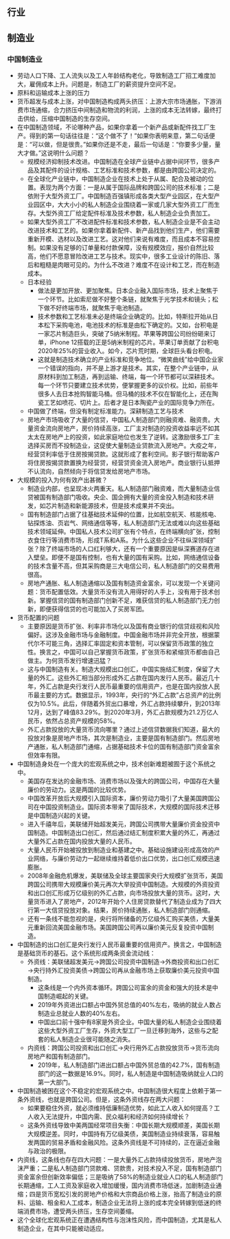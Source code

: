 ## 行业

## 制造业

### 中国制造业

* 劳动人口下降、工人流失以及工人年龄结构老化，导致制造工厂招工难度加大，雇佣成本上升。问题是，制造工厂的薪资提升空间不足。
* 原料和运输成本上涨的压力
* 货币超发与成本上涨，对中国制造构成两头挤压：上游大宗市场通胀，下游消费市场通缩，合力挤压中间制造和物流的利润，上涨的成本无法转嫁，最终打击供给，压缩中国制造的生存空间。
* 在中国制造领域，不论哪种产品，如果你拿着一个新产品或新配件找工厂生产。得到的第一句话往往是：“这个做不了！”如果你表明来意，第二句话便是：“可以做，但是很贵。”如果你还是不走，最后一句话是：“你要多少量，量大才做。”这说明什么问题？
    - 规模经济抑制技术改进。中国制造在全球产业链中占据中间环节，很多产品及其配件的设计规格、工艺标准和技术参数，都是由跨国公司决定的。
    - 在全球化产业链中，中国制造企业在技术上处于从属、配合及被动的位置。表现为两个方面：一是从属于国际品牌和跨国公司的技术标准；二是依附于大型外资工厂。中国制造百强镇形成各类大型产业园区，在大型产业园区中，大大小小的私人制造企业围绕着一家或几家大型外资工厂而生存。大型外资工厂给定配件标准及技术参数，私人制造企业负责加工。
    - 如果大型外资工厂不改进配件标准和技术参数，私人制造企业是不会主动改进技术和工艺的。如果你拿着新配件、新产品找到他们生产，他们需要重新开模、选材以及改进工艺。这对他们来说有难度，而且成本不容易控制。如果没有足够的订单量和付款保障，没有规模效应，报价自然比较高，他们不愿意冒险改进工艺与技术。现实中，很多工业设计的陈旧、落后和粗糙是肉眼可见的。为什么不改进？难度不在设计和工艺，而在制造成本。
    - 日本经验
        + 做法是更加开放、更加聚焦。日本企业融入国际市场，技术上聚焦于一个环节。比如索尼做不好整个条链，就聚焦于光学技术和镜头；松下做不好终端市场，就聚焦于电池制造。
        + 技术参数和工艺标准未必是终端企业确定的。比如，特斯拉开始从日本松下采购电池，电池技术的标准是由松下确定的。又如，台积电是一家芯片制造巨头，突破了5纳米制程。苹果等跨国公司纷纷砸来订单，iPhone 12搭载的正是5纳米制程的芯片。苹果订单贡献了台积电2020年25%的营业收入。如今，芯片荒时期，全球巨头看台积电。
        + 这就是制造技术确立的产业标准和竞争地位。“微笑曲线”给中国企业家一个错误的指向，并不是上游才是技术。其实，在整个产业链中，从原材料到加工制造，再到运输、终端，每一个环节都可以深耕技术。每一个环节只要建立技术优势，便掌握更多的议价权。比如，前些年很多人去日本抢购智能马桶。但马桶的技术不仅在智能化上，还在陶瓷工艺如喷花、切片上。后者才是日本陶瓷产业的国际竞争力所在。
    - 中国做了终端，但没有制定标准能力。深耕制造工艺与技术
    - 房地产市场吸收了大量的信贷，中国私人制造部门则融资难、融资贵。大量资金流向房地产，房价持续高涨，工厂主对制造的投资收益率远不如其太太在房地产上的投资，如此家庭地位也发生了逆转。这激励很多工厂主选择买房而不投制造业，这促使大量制造业贷款流入房地产。大疫之年，经营贷利率低于住房按揭贷款。这就形成了套利空间。影子银行帮助客户将住房按揭贷款置换为经营贷，经营贷资金流入房地产。商业银行认抵押不认流向，自然倾向于将信贷发给房地产市场。
* 大规模的投入为何有效产出甚微？
    - 制造业内部，也呈现冰火两重天。私人制造部门融资难，而大量制造业信贷被国有制造部门吸收。央企、国企拥有大量的资金投入制造和技术研发，如芯片制造和新能源技术，但是技术成果并不突出。
    - 国有制造部门占据了往基础技术延伸的位置，比如航空航天、核能核电、钻探炼油、页岩气、网络通信等等，私人制造部门无法或难以向这些基础技术领域延伸。中国私人技术公司扩张有个特点，在终端横向扩张，控制衣食住行等消费市场，形成T系和A系。为什么这些企业不往纵深领域扩张？除了终端市场的人口红利够大，还有一个重要原因是纵深赛道存在进入壁垒。即便不是国有控制，也有大量的国有采购。比如，网络通信设备的技术含量不高，但其采购商是三大电信公司，私人制造部门的交易费用很高。
    - 房地产通胀、私人制造通缩以及国有制造资金富余，可以发现一个关键问题：货币配置低效。大量货币没有流入用得好的人手上，没有用于技术创新。掌握信贷的国有制造部门创新不足，难获信贷的私人制造部门无力创新，即便获得信贷的也可能加入了买房军团。
* 货币配置的问题
    - 主要原因是货币扩张、利率非市场化以及国有商业银行的信贷歧视和风险偏好。这涉及金融市场与金融制度。中国金融市场并非完全开放，根据蒙代尔不可能三角，选择汇率固定和资本管制，可以保留货币政策的独立性。换言之，中国可以自己掌握货币政策，扩张货币和紧缩货币都由自己做主。为何货币发行增速迅猛？
    - 这与中国制造有关。制造大规模出口创汇，中国实施结汇制度，保留了大量的外汇。这些外汇相当部分形成外汇占款在国内发行人民币。最近几十年，外汇占款是央行发行人民币最重要的信用资产，也是在国内投放人民币最主要的方式。数据显示，1993年，央行的“外汇占款”占总资产的比例仅为10.5%。此后，伴随着外贸出口暴增，外汇占款持续攀升，到2013年12月，达到了峰值83.29%。到2020年3月，外汇占款规模为21.2万亿人民币，依然占总资产规模的58%。
    - 外汇占款投放的大量货币流向哪里？通过上述信贷数据我们知道，最大的投放对象是房地产市场，其次是制造业，主要是国有制造部门。然后房地产通胀，私人制造部门通缩，占据基础技术卡位的国有制造部门资金富余但效率有限。
* 中国制造身处在一个庞大的宏观系统之中，技术创新难题被囿于这个系统之中。
    - 美国存在发达的金融市场、消费市场以及强大的跨国公司，中国存在大量廉价的劳动力。这是两国的比较优势。
    - 中国改革开放后大规模引入国际资本，廉价劳动力吸引了大量美国跨国公司在中国投资制造业。国际资本带来了国际技术，大规模的国际技术迁移是中国制造兴起的关键。
    - 进入千禧年后，美联储开始超发美元，跨国公司携带大量廉价资金投资中国制造。中国制造出口创汇，然后通过结汇制度积累大量的外汇，再通过大量外汇占款在国内投放大量的人民币。
    - 大量人民币开始被投放到制造业和基建之中。基础设施建设形成高效的产业网络，与廉价劳动力一起继续维持着低价出口优势，出口创汇规模迅速膨胀。
    - 2008年金融危机爆发，美联储及全球主要国家央行大规模扩张货币，美国跨国公司携带大规模廉价美元再次大举投资中国制造。大规模的外资投资和出口创汇形成万亿级别的外汇占款，向市场投放大量的货币。这时，大量货币进入了房地产，2012年开始个人住房贷款替代了制造业成为了四大行第一大信贷投放对象。结果，房价持续通胀，私人制造部门则通缩。
    - 还有一条线不能忽视的是，央行将所储备的万亿级外汇购买美债，大量美元重新回流美国金融市场。美国跨国公司再以廉价美元反复投资中国制造。
* 中国制造的出口创汇是央行发行人民币最重要的信用资产。换言之，中国制造是基础货币的基石。这个系统形成两条资金流动线：
    - 外资线：美联储超发美元→跨国公司投资中国制造→外商投资和出口创汇→央行持外汇投资美债→跨国公司再从金融市场上获取廉价美元投资中国制造。
        + 这条线是一个内外资本循环。跨国公司富余的资金和强大的技术是中国制造崛起的关键。
        + 2019年外资进出口额占中国外贸总值的40%左右，吸纳的就业人数占制造业总就业人数的40%左右。
        + 中国出口前十强中有8家是外资企业。中国大量的私人制造企业围绕着这些大型外资工厂生存，外资大型工厂一旦迁移到海外，这些与之配套的私人制造企业很可能随之消失。
   - 内资线：跨国公司投资和出口创汇→央行用外汇占款投放货币→货币流向房地产和国有制造部门。
       + 2019年，私人制造部门进出口额占中国外贸总值的42.7%，国有制造部门的这一数据是16.9%。同时，私人制造是中国制造吸纳就业人口的第一大部门。
* 中国制造被困在这个不稳定的宏观系统之中。中国制造很大程度上依赖于第一条外资线，也就是跨国公司。但是，这条外资线存在两大问题：
    - 如果要稳住外资，就必须维持低廉制造优势，如此工人收入如何提高？工人收入无法提升，中国内需、民众福利和经济如何持续增长？
    - 这条外资线导致中美两国经常项目失衡：中国长期大规模顺差，美国长期大规模逆差。同时，中国持有万亿级美债，美国制造业持续衰落，容易触发两国的贸易矛盾和金融风险。这条外资线是不可持续的，正在逼近金融与政治的极限。
* 内资线，这条线也存在四大问题：一是大量外汇占款持续投放货币，房地产泡沫严重；二是私人制造部门贷款难、贷款贵，对技术投入不足，国有制造部门资金富余但创新效率偏低；三是吸纳了58%的制造业就业人口的私人制造部门长期通缩，工人工资及家庭收入增加缓慢，国内消费市场低迷，加剧制造业通缩；四是货币宽松引发的房地产价格和大宗商品价格上涨，抬高了制造业的原料、运输、租金和人工成本，制造企业无法将上涨的成本完全转嫁到低迷的终端消费市场，遭受两头挤压，生存空间萎缩。
* 这个全球化宏观系统正在遭遇结构性与泡沫性风险，而中国制造，尤其是私人制造企业，在其中只能被动适应。
